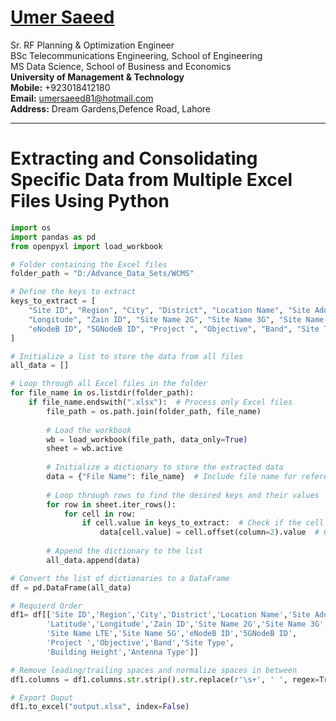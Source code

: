 #  [Umer Saeed](https://www.linkedin.com/in/engumersaeed/)
Sr. RF Planning & Optimization Engineer<br>
BSc Telecommunications Engineering, School of Engineering<br>
MS Data Science, School of Business and Economics<br>
**University of Management & Technology**<br>
**Mobile:**     +923018412180<br>
**Email:**  umersaeed81@hotmail.com<br>
**Address:** Dream Gardens,Defence Road, Lahore<br>

-----------------------------------------------------
# Extracting and Consolidating Specific Data from Multiple Excel Files Using Python


```python
import os
import pandas as pd
from openpyxl import load_workbook
```


```python
# Folder containing the Excel files
folder_path = "D:/Advance_Data_Sets/WCMS"  
```


```python
# Define the keys to extract
keys_to_extract = [
    "Site ID", "Region", "City", "District", "Location Name", "Site Address", "Latitude",
    "Longitude", "Zain ID", "Site Name 2G", "Site Name 3G", "Site Name LTE", "Site Name 5G",
    "eNodeB ID", "5GNodeB ID", "Project ", "Objective", "Band", "Site Type", "Building Height", "Antenna Type"
]
```


```python
# Initialize a list to store the data from all files
all_data = []

# Loop through all Excel files in the folder
for file_name in os.listdir(folder_path):
    if file_name.endswith(".xlsx"):  # Process only Excel files
        file_path = os.path.join(folder_path, file_name)
        
        # Load the workbook
        wb = load_workbook(file_path, data_only=True)
        sheet = wb.active
        
        # Initialize a dictionary to store the extracted data
        data = {"File Name": file_name}  # Include file name for reference
        
        # Loop through rows to find the desired keys and their values
        for row in sheet.iter_rows():
            for cell in row:
                if cell.value in keys_to_extract:  # Check if the cell value is one of the keys
                    data[cell.value] = cell.offset(column=2).value  # Get the value from the adjacent cell
        
        # Append the dictionary to the list
        all_data.append(data)

# Convert the list of dictionaries to a DataFrame
df = pd.DataFrame(all_data)
```


```python
# Requierd Order
df1= df[['Site ID','Region','City','District','Location Name','Site Address',
        'Latitude','Longitude','Zain ID','Site Name 2G','Site Name 3G',
        'Site Name LTE','Site Name 5G','eNodeB ID','5GNodeB ID',
        'Project ','Objective','Band','Site Type',
        'Building Height','Antenna Type']]
```


```python
# Remove leading/trailing spaces and normalize spaces in between
df1.columns = df1.columns.str.strip().str.replace(r'\s+', ' ', regex=True)
```


```python
# Export Ouput
df1.to_excel("output.xlsx", index=False)
```
